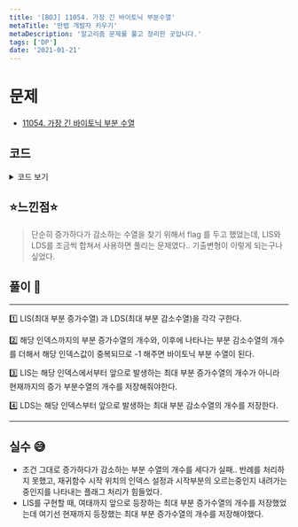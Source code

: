 ```yaml
---
title: '[BOJ] 11054. 가장 긴 바이토닉 부분수열'
metaTitle: '만렙 개발자 키우기'
metaDescription: '알고리즘 문제를 풀고 정리한 곳입니다.'
tags: ['DP']
date: '2021-01-21'
---
```


# 문제
- [11054. 가장 긴 바이토닉 부분 수열](https://www.acmicpc.net/problem/11054)

## 코드

<details><summary> 코드 보기 </summary>

``` java
import java.io.BufferedReader;
import java.io.IOException;
import java.io.InputStreamReader;
import java.util.Arrays;
import java.util.StringTokenizer;

public class Q11054 {
    static int arr[] = new int [1001], n, cache[][] = new int [1001][2];
    public static void main(String[] args) throws IOException {
        init();
        solution();
    }

    private static void solution() {
        for (int i = 1; i <= n ; i++) {
            make_LIS(i);
            make_LDS(i);
        }

        int ans = 0;
        for (int i = 1; i <= n; i++) {
            int value = cache[i][0] + cache[i][1] - 1;
            if(ans < value) ans = value;
        }
        System.out.println(ans);
    }

    private static int make_LDS(int s) {
        if(s > n) return 0;
        if(cache[s][1] != -1) return cache[s][1];
        int ret = 1;
        for (int i = s + 1; i <= n; i++) {
            if(arr[i] < arr[s])
                ret = Math.max(ret, 1 + make_LDS(i));
        }
        return cache[s][1] = ret;
    }

    private static int make_LIS(int s) {
        if(s <= 0) return 0;
        if(cache[s][0] != -1) return cache[s][0];
        int ret = 1;
        for (int i = s - 1; i > 0; --i) {
            if(arr[i] < arr[s]){
                ret = Math.max(ret, 1 + make_LIS(i));
            }
        }
        return cache[s][0] = ret;
    }

    private static void init() throws IOException {
        BufferedReader br = new BufferedReader(new InputStreamReader(System.in));
        StringTokenizer st = new StringTokenizer(br.readLine());
        n = Integer.parseInt(st.nextToken());
        st = new StringTokenizer(br.readLine());
        for (int i = 1; i <= n; i++){
            arr[i] = Integer.parseInt(st.nextToken());
            Arrays.fill(cache[i], -1);
        }
    }
}

```

</details>

## ⭐️느낀점⭐️
> 단순히 증가하다가 감소하는 수열을 찾기 위해서 flag 를 두고 했었는데, LIS와 LDS를 조금씩 합쳐서 사용하면 풀리는 문제였다.. 기출변형이 이렇게 되는구나 싶었다.
>

## 풀이 📣
<hr/>
1️⃣ LIS(최대 부분 증가수열) 과 LDS(최대 부분 감소수열)을 각각 구한다.

2️⃣ 해당 인덱스까지의 부분 증가수열의 개수와, 이후에 나타나는 부분 감소수열의 개수를 더해서 해당 인덱스값이 중복되므로 -1 해주면 바이토닉 부분 수열이 된다.

3️⃣ LIS는 해당 인덱스에서부터 앞으로 발생하는 최대 부분 증가수열의 개수가 아니라 현재까지의 증가 부분수열의 개수를 저장해줘야한다.

4️⃣ LDS는 해당 인덱스부터 앞으로 발생하는 최대 부분 감소수열의 개수를 저장한다.

<hr/>

## 실수 😅
- 조건 그대로 증가하다가 감소하는 부분 수열의 개수를 세다가 실패.. 반례를 처리하지 못했고, 재귀함수 시작 위치의 인덱스 설정과 시작부분의 오르는중인지 내려가는 중인지를 나타내는 플래그 처리가 힘들었다.
- LIS를 구현할 때, 여태까지 앞으로 등장하는 최대 부분 증가수열의 개수를 저장했었는데 여기선 현재까지 등장했는 최대 부분 증가수열의 개수를 저장해야했다.
